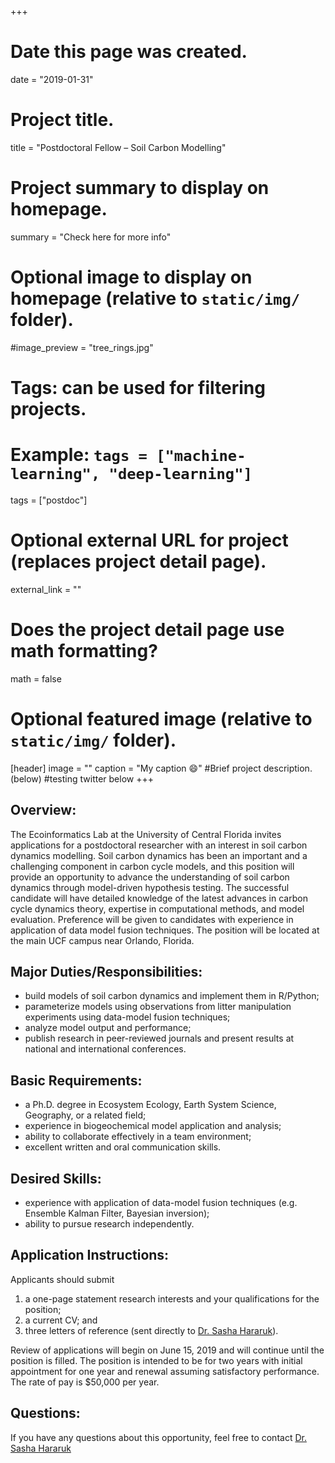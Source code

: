 +++
# Date this page was created.
date = "2019-01-31"

# Project title.
title = "Postdoctoral Fellow – Soil Carbon Modelling"

# Project summary to display on homepage.
summary = "Check here for more info"

# Optional image to display on homepage (relative to `static/img/` folder).
#image_preview = "tree_rings.jpg"

# Tags: can be used for filtering projects.
# Example: `tags = ["machine-learning", "deep-learning"]`
tags = ["postdoc"]

# Optional external URL for project (replaces project detail page).
external_link = ""

# Does the project detail page use math formatting?
math = false

# Optional featured image (relative to `static/img/` folder).
[header]
image = ""
caption = "My caption :smile:"
#Brief project description.(below)
#testing twitter below
+++


##  Overview:
The Ecoinformatics Lab at the University of Central Florida invites applications for a postdoctoral researcher with an interest in soil carbon dynamics modelling. Soil carbon dynamics has been an important and a challenging component in carbon cycle models, and this position will provide an opportunity to advance the understanding of soil carbon dynamics through model-driven hypothesis testing. The successful candidate will have detailed knowledge of the latest advances in carbon cycle dynamics theory, expertise in computational methods, and model evaluation. Preference will be given to candidates with experience in application of data model fusion techniques. The position will be located at the main UCF campus near Orlando, Florida.  

## Major Duties/Responsibilities:

*	build models of soil carbon dynamics and implement them in R/Python;  
*	parameterize models using observations from litter manipulation experiments using data-model fusion techniques;  
*	analyze model output and performance;  
*	publish research in peer-reviewed journals and present results at national and international conferences.    



## Basic Requirements:  

*	a Ph.D. degree in Ecosystem Ecology, Earth System Science, Geography, or a related field;  
*	experience in biogeochemical model application and analysis;  
*	ability to collaborate effectively in a team environment;  
*	excellent written and oral communication skills.  

## Desired Skills:

*	experience with application of data-model fusion techniques (e.g. Ensemble Kalman Filter, Bayesian inversion);  
*	ability to pursue research independently.  


## Application Instructions:  

Applicants should submit

1. a one-page statement research interests and your qualifications for the position;  
2. a current CV; and  
3. three letters of reference (sent directly to [Dr. Sasha Hararuk](mailto:ohararuk@ucf.edu)).  

Review of applications will begin on June 15, 2019 and will continue until the position is filled. The position is intended to be for two years with initial appointment for one year and renewal assuming satisfactory performance. The rate of pay is $50,000 per year.  

## Questions:
If you have any questions about this opportunity, feel free to contact [Dr. Sasha Hararuk](mailto:ohararuk@ucf.edu)  

